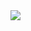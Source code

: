 <img src="https://github-readme-stats.vercel.app/api/?username=lon21&show_icons=true&include_all_commits&theme=dark" align="center">
